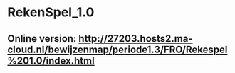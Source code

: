 # RekenSpel_1.0
## Online version: http://27203.hosts2.ma-cloud.nl/bewijzenmap/periode1.3/FRO/Rekespel%201.0/index.html
